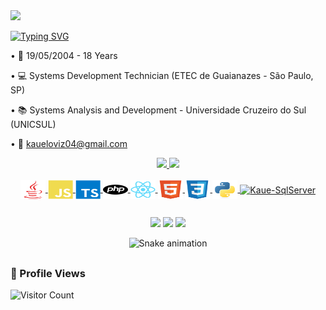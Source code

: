 <img src="https://capsule-render.vercel.app/api?type=waving&color=3419e8&height=120&section=header" />

[![Typing SVG](https://readme-typing-svg.demolab.com?font=&weight=500&size=30&pause=1000&color=f1ecdf&center=true&width=456&lines=Hello+my+name+is+Kauê+Loviz)](https://git.io/typing-svg)

• 📅 19/05/2004 - 18 Years

• 💻 Systems Development Technician (ETEC de Guaianazes - São Paulo, SP)

• 📚 Systems Analysis and Development - Universidade Cruzeiro do Sul (UNICSUL)

• 📧 kaueloviz04@gmail.com


<div align="center">
  <a href="https://github.com/KaueLoviz">
  <img height="180em" src="https://github-readme-stats.vercel.app/api?username=kaueloviz&show_icons=true&theme=tokyonight&include_all_commits=true&count_private=true"/>
  <img height="180em" src="https://github-readme-stats.vercel.app/api/top-langs/?username=kaueloviz&layout=compact&langs_count=7&theme=tokyonight"/>
</div>
  
<div align="center"><br>
  <img align="center" alt="Kaue-Java" height="30" width="40" src="https://raw.githubusercontent.com/devicons/devicon/master/icons/java/java-plain.svg">
  <img align="center" alt="Kaue-Js" height="30" width="40" src="https://raw.githubusercontent.com/devicons/devicon/master/icons/javascript/javascript-plain.svg">
  <img align="center" alt="Kaue-Ts" height="30" width="40" src="https://raw.githubusercontent.com/devicons/devicon/master/icons/typescript/typescript-plain.svg">
  <img align="center" alt="Kaue-PHP" height="30" width="40" src="https://raw.githubusercontent.com/devicons/devicon/master/icons/php/php-plain.svg">
  <img align="center" alt="Kaue-React" height="30" width="40" src="https://raw.githubusercontent.com/devicons/devicon/master/icons/react/react-original.svg">
  <img align="center" alt="Kaue-HTML" height="30" width="40" src="https://raw.githubusercontent.com/devicons/devicon/master/icons/html5/html5-original.svg">
  <img align="center" alt="Kaue-CSS" height="30" width="40" src="https://raw.githubusercontent.com/devicons/devicon/master/icons/css3/css3-original.svg">
  <img align="center" alt="Kaue-Python" height="30" width="40" src="https://raw.githubusercontent.com/devicons/devicon/master/icons/python/python-original.svg">
  <img align="center" alt="Kaue-SqlServer" height="80" width="60" src="https://cdn.jsdelivr.net/gh/devicons/devicon/icons/mysql/mysql-original-wordmark.svg"/>
</div>
</div>

##
 
<div align="center"> 
  <a href="https://instagram.com/kauezin_sz" target="_blank"><img src="https://img.shields.io/badge/-Instagram-%23E4405F?style=for-the-badge&logo=instagram&logoColor=white" target="_blank"></a>
  <a href = "mailto:kaueloviz04@gmail.com"><img src="https://img.shields.io/badge/-Gmail-%23333?style=for-the-badge&logo=gmail&logoColor=white" target="_blank"></a>
  <a href="https://www.linkedin.com/in/kau%C3%AA-loviz-18b6931b4" target="_blank"><img src="https://img.shields.io/badge/-LinkedIn-%230077B5?style=for-the-badge&logo=linkedin&logoColor=white" target="_blank"></a> 
  
  ![Snake animation](https://github.com/KaueLoviz/KaueLoviz/blob/output/github-contribution-grid-snake.svg)
  
  
</div>

##
### :eyes: Profile Views
<p align="center">


![Visitor Count](https://profile-counter.glitch.me/{KaueLoviz}/count.svg)
</p>
